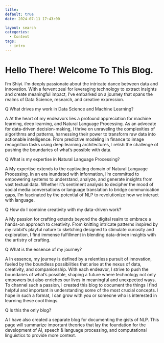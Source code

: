 ```yaml
---
title:
default: true
date: 2024-07-11 17:43:00

layout: search
categories:
  - Content
tags:
  - intro
---
```


# <span id="title-intro">Hello There! Welcome To This Blog.</span>

I’m Shiyi. I’m deeply passionate about the intricate dance between data and innovation. With a fervent zeal for leveraging technology to extract insights and create meaningful impact, I’ve embarked on a journey that spans the realms of Data Science, research, and creative expression.

<span class="label label-danger">Q</span> What drives my work in Data Science and Machine Learning?</span>

<span class="label label-success">A</span> At the heart of my endeavors lies a profound appreciation for machine learning, deep learning, and Natural Language Processing. As an advocate for data-driven decision-making, I thrive on unraveling the complexities of algorithms and patterns, harnessing their power to transform raw data into actionable intelligence. From predictive modeling in finance to image recognition tasks using deep learning architectures, I relish the challenge of pushing the boundaries of what’s possible with data.

<span class="label label-danger">Q</span> What is my expertise in Natural Language Processing?</span>

<span class="label label-success">A</span> My expertise extends to the captivating domain of Natural Language Processing. In an era inundated with information, I’m committed to empowering systems to understand, analyze, and generate insights from vast textual data. Whether it’s sentiment analysis to decipher the mood of social media conversations or language translation to bridge communication gaps, I’m fascinated by the potential of NLP to revolutionize how we interact with language.

<span class="label label-danger">Q</span> How do I combine creativity with my data-driven work?</span>

<span class="label label-success">A</span> My passion for crafting extends beyond the digital realm to embrace a hands-on approach to creativity. From knitting intricate patterns inspired by my rabbit’s playful nature to sketching designed to stimulate curiosity and exploration, I find immense fulfillment in blending data-driven insights with the artistry of crafting.

<span class="label label-danger">Q</span> What is the essence of my journey?</span>

<span class="label label-success">A</span> In essence, my journey is defined by a relentless pursuit of innovation, fueled by the boundless possibilities that arise at the nexus of data, creativity, and companionship. With each endeavor, I strive to push the boundaries of what’s possible, shaping a future where technology not only empowers but also enriches our lives in meaningful and unexpected ways. To channel such a passion, I created this blog to document the things I find helpful and important in understanding some of the most crucial concepts. I hope in such a format, I can grow with you or someone who is interested in learning these cool things.

<span class="label label-danger">Q</span> Is this the only blog? </span>

<span class="label label-success">A</span> I have also created a separate blog for documenting the gists of NLP. This page will summarize important theories that lay the foundation for the development of AI, speech & language processing, and computational linguistics to provide more context.

<h4></h4>
